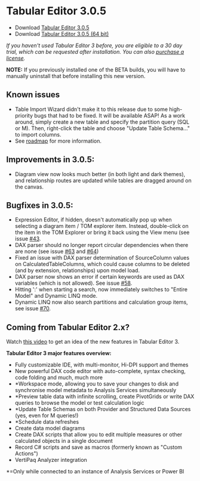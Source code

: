 # Tabular Editor 3.0.5

- Download [Tabular Editor 3.0.5](https://cdn.tabulareditor.com/files/TabularEditor.3.0.5.x86.msi)
- Download [Tabular Editor 3.0.5 (64 bit)](https://cdn.tabulareditor.com/files/TabularEditor.3.0.5.x64.msi)

_If you haven't used Tabular Editor 3 before, you are eligible to a 30 day trial, which can be requested after installation. You can also [purchase a license](https://tabulareditor.com/#licensing)._

**NOTE:** If you previously installed one of the BETA builds, you will have to manually uninstall that before installing this new version.

## Known issues

- Table Import Wizard didn't make it to this release due to some high-priority bugs that had to be fixed. It will be available ASAP! As a work around, simply create a new table and specify the partition query (SQL or M). Then, right-click the table and choose "Update Table Schema..." to import columns.
- See [roadmap](https://github.com/TabularEditor/TabularEditor3/issues/12) for more information.

## Improvements in 3.0.5:

- Diagram view now looks much better (in both light and dark themes), and relationship routes are updated while tables are dragged around on the canvas.

## Bugfixes in 3.0.5:

- Expression Editor, if hidden, doesn't automatically pop up when selecting a diagram item / TOM explorer item. Instead, double-click on the item in the TOM Explorer or bring it back using the View menu (see issue [#43](https://github.com/TabularEditor/TabularEditor3/issues/43).
- DAX parser should no longer report circular dependencies when there are none (see issue [#63](https://github.com/TabularEditor/TabularEditor3/issues/63) and [#64](https://github.com/TabularEditor/TabularEditor3/issues/64))
- Fixed an issue with DAX parser determination of SourceColumn values on CalculatedTableColumns, which could cause columns to be deleted (and by extension, relationships) upon model load.
- DAX parser now shows an error if certain keywords are used as DAX variables (which is not allowed). See issue [#58](https://github.com/TabularEditor/TabularEditor3/issues/58).
- Hitting ':' when starting a search, now immediately switches to "Entire Model" and Dynamic LINQ mode.
- Dynamic LINQ now also search partitions and calculation group items, see issue [#70](https://github.com/TabularEditor/TabularEditor3/issues/70).

## Coming from Tabular Editor 2.x?

Watch [this video](https://www.youtube.com/watch?v=pt3DdcjfImY) to get an idea of the new features in Tabular Editor 3.

**Tabular Editor 3 major features overview:**

- Fully customizable IDE, with multi-monitor, Hi-DPI support and themes
- New powerful DAX code editor with auto-complete, syntax checking, code folding and much, much more
- \*Workspace mode, allowing you to save your changes to disk and synchronise model metadata to Analysis Services simultaneously
- \*Preview table data with infinite scrolling, create PivotGrids or write DAX queries to browse the model or test calculation logic
- \*Update Table Schemas on both Provider and Structured Data Sources (yes, even for M queries!)
- \*Schedule data refreshes
- Create data model diagrams
- Create DAX scripts that allow you to edit multiple measures or other calculated objects in a single document
- Record C# scripts and save as macros (formerly known as "Custom Actions")
- VertiPaq Analyzer integration

\*=Only while connected to an instance of Analysis Services or Power BI

